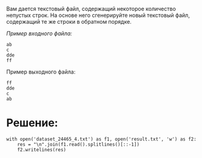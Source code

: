Вам дается текстовый файл, содержащий некоторое количество непустых строк.
На основе него сгенерируйте новый текстовый файл, содержащий те же строки в обратном порядке.

_Пример входного файла:_

    ab
    c
    dde
    ff

﻿Пример выходного файла:
 
    ff
    dde
    c
    ab
#  Решение:
    with open('dataset_24465_4.txt') as f1, open('result.txt', 'w') as f2:
        res = "\n".join(f1.read().splitlines()[::-1])
        f2.writelines(res)


